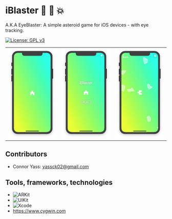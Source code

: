 # iBlaster 👀 🚀 💥

A.K.A EyeBlaster: A simple asteroid game for iOS devices - with eye tracking.

[![License: GPL v3](https://img.shields.io/badge/License-GPLv3-blue.svg)](https://www.gnu.org/licenses/gpl-3.0)

|                                    |                                     |                                     |
|    -------------------------:      |      -------------------------:     |      -------------------------:     |
| ![img00001](../imgs/img00001.png)  |  ![img00002](../imgs/img00002.png)  |  ![img00003](../imgs/img00003.png)  |

## Contributors
- Connor Yass: yassck02@gmail.com

## Tools, frameworks, technologies
- ![ARKit](https://developer.apple.com/arkit/)
- ![UIKit](https://developer.apple.com/documentation/uikit)
- ![Xcode](https://developer.apple.com/xcode/)
- https://www.cygwin.com